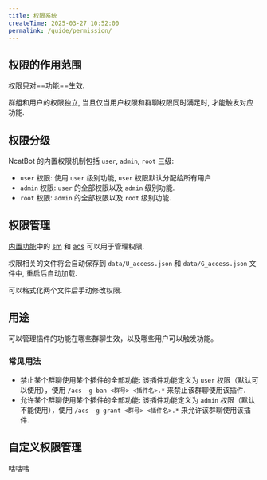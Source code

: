 ```yaml
---
title: 权限系统
createTime: 2025-03-27 10:52:00
permalink: /guide/permission/
---
```


## 权限的作用范围

权限只对==功能==生效.

群组和用户的权限独立, 当且仅当用户权限和群聊权限同时满足时, 才能触发对应功能.

## 权限分级

NcatBot 的内置权限机制包括 `user`, `admin`, `root` 三级:

- `user` 权限: 使用 `user` 级别功能, `user` 权限默认分配给所有用户
- `admin` 权限: `user` 的全部权限以及 `admin` 级别功能.
- `root` 权限: `admin` 的全部权限以及 `root` 级别功能.

## 权限管理

[内置功能](3.4%20内置功能.md)中的 [sm](3.4%20内置功能.md#sm) 和 [acs](3.4%20内置功能.md#acs) 可以用于管理权限.

权限相关的文件将会自动保存到 `data/U_access.json` 和 `data/G_access.json` 文件中, 重启后自动加载.

可以格式化两个文件后手动修改权限.

## 用途

可以管理插件的功能在哪些群聊生效，以及哪些用户可以触发功能。

### 常见用法

- 禁止某个群聊使用某个插件的全部功能: 该插件功能定义为 `user` 权限（默认可以使用），使用 `/acs -g ban <群号> <插件名>.*` 来禁止该群聊使用该插件.
- 允许某个群聊使用某个插件的全部功能: 该插件功能定义为 `admin` 权限（默认不能使用），使用 `/acs -g grant <群号> <插件名>.*` 来允许该群聊使用该插件.

## 自定义权限管理

咕咕咕
